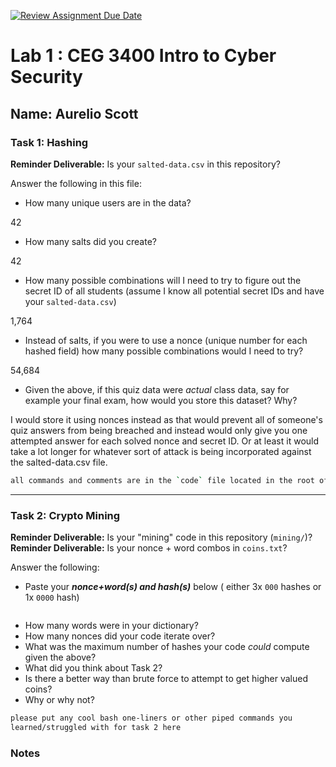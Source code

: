 [![Review Assignment Due Date](https://classroom.github.com/assets/deadline-readme-button-22041afd0340ce965d47ae6ef1cefeee28c7c493a6346c4f15d667ab976d596c.svg)](https://classroom.github.com/a/SPs4PNWX)
# Lab 1 : CEG 3400 Intro to Cyber Security

## Name: Aurelio Scott

### Task 1: Hashing

**Reminder Deliverable:** Is your `salted-data.csv` in this repository?

Answer the following in this file:

* How many unique users are in the data?

42

* How many salts did you create?

42

* How many possible combinations will I need to try to figure out the secret ID
  of all students (assume I know all potential secret IDs and have your 
  `salted-data.csv`)

1,764

* Instead of salts, if you were to use a nonce (unique number for each hashed
  field) how many possible combinations would I need to try?

54,684

* Given the above, if this quiz data were *actual* class data, say for example
  your final exam, how would you store this dataset?  Why?

I would store it using nonces instead as that would prevent all of someone's quiz answers from being breached and instead would only give you one attempted answer for each solved nonce and secret ID. Or at least it would take a lot longer for whatever sort of attack is being incorporated against the salted-data.csv file.


```bash
all commands and comments are in the `code` file located in the root of this repository
```

---

### Task 2: Crypto Mining

**Reminder Deliverable:** Is your "mining" code in this repository (`mining/`)?
**Reminder Deliverable:** Is your nonce + word combos in `coins.txt`?

Answer the following:

* Paste your ***nonce+word(s) and hash(s)*** below ( either 3x `000` hashes or 1x `0000`
hash)

```

```

* How many words were in your dictionary?
* How many nonces did your code iterate over?
* What was the maximum number of hashes your code *could* compute given the above?
* What did you think about Task 2?
* Is there a better way than brute force to attempt to get higher valued coins?
* Why or why not?


```bash
please put any cool bash one-liners or other piped commands you
learned/struggled with for task 2 here
```

### Notes

